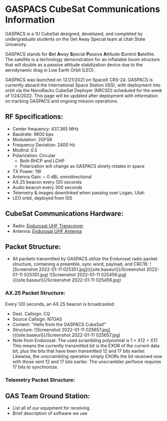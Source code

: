 # GASPACS CubeSat Communications Information
GASPACS is a 1U CubeSat designed, developed, and completed by undergraduate students on the Get Away Special team at Utah State University.

GASPACS stands for **G**et **A**way **S**pecial **P**assive **A**ttitude **C**ontrol **S**atellite. The satellite is a technology demonstration for an inflatable boom structure that will double as a passive attitude stabilization device due to the aerodynamic drag in Low Earth Orbit (LEO). 

GASPACS was launched on 12/21/2021 on SpaceX CRS-24. GASPACS is currently aboard the International Space Station (ISS), with deployment into orbit via the NanoRacks CubeSat Deployer (NRCSD) scheduled for the week of 1/24/2022. This page will be updated after deployment with information on tracking GASPACS and ongoing mission operations.

## RF Specifications:
- Center frequency: 437.365 MHz
- Baudrate: 9600 bps
- Modulation: 2GFSK
- Frequency Deviation: 2400 Hz
- ModInd: 0.5
- Polarization: Circular 
	- Both RHCP and LCHP
    - Polarization will change as GASPACS slowly rotates in space
- TX Power: 1W
- Antenna Gain: ~ 0 dBi, omnidirectional
- AX.25 beacon every 120 seconds
- Audio beacon every 300 seconds
- Telemetry & images downlinked when passing over Logan, Utah
- LEO orbit, deployed from ISS

## CubeSat Communications Hardware:

- Radio: [Endurosat UHF Transceiver](https://www.endurosat.com/cubesat-store/cubesat-communication-modules/uhf-transceiver-ii/)
- Antenna: [Endurosat UHF Antenna](https://www.endurosat.com/cubesat-store/cubesat-antennas/uhf-antenna/)

## Packet Structure:
- All packets transmitted by GASPACS utilize the Endurosat radio packet structure, containing a preamble, sync word, payload, and CRC16:
![Screenshot 2022-01-11 025351.jpg]({{site.baseurl}}/Screenshot 2022-01-11 025351.jpg)
![Screenshot 2022-01-11 025456.jpg]({{site.baseurl}}/Screenshot 2022-01-11 025456.jpg)
     
### AX.25 Packet Structure:
Every 120 seconds, an AX.25 beacon is broadcasted:
- Dest. Callsign: CQ
- Source Callsign: N7GAS
- Content: "Hello from the GASPACS CubeSat!"
- Structure:
![Screenshot 2022-01-11 025657.jpg]({{site.baseurl}}/Screenshot 2022-01-11 025657.jpg)
- Note from Endurosat: The  used  scrambling  polynomial  is 1  +  X12  + X17.  This  means the  currently  transmitted  bit  is  the EXOR of the current data bit, plus the bits that have been transmitted 12 and 17 bits earlier. Likewise, the  unscrambling  operation  simply  EXORs  the  bit  received  now  with  those  sent  12  and  17  bits earlier. The unscrambler perforce requires 17 bits to synchronize.

### Telemetry Packet Structure:

## GAS Team Ground Station:
- List all of our equipment for receiving
- Brief description of software we use
